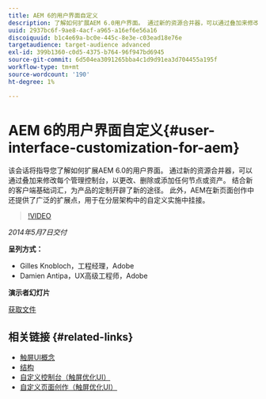 ```yaml
---
title: AEM 6的用户界面自定义
description: 了解如何扩展AEM 6.0用户界面。 通过新的资源合并器，可以通过叠加来修改每个管理控制台，以更改、删除或添加任何节点或资产。
uuid: 2937bc6f-9ae8-4acf-a965-a16ef6e56a16
discoiquuid: b1c4e69a-bc0e-445c-8e3e-c03ead18e76e
targetaudience: target-audience advanced
exl-id: 399b1360-c0d5-4375-b764-96f947bd6945
source-git-commit: 6d504ea3091265bba4c1d9d91ea3d704455a195f
workflow-type: tm+mt
source-wordcount: '190'
ht-degree: 1%

---
```


# AEM 6的用户界面自定义{#user-interface-customization-for-aem}

该会话将指导您了解如何扩展AEM 6.0的用户界面。 通过新的资源合并器，可以通过叠加来修改每个管理控制台，以更改、删除或添加任何节点或资产。 结合新的客户端基础词汇，为产品的定制开辟了新的途径。 此外，AEM在新页面创作中还提供了广泛的扩展点，用于在分层架构中的自定义实施中挂接。

>[!VIDEO](https://video.tv.adobe.com/v/19519/?quality=9)

*2014年5月7日交付*

**呈列方式：**

* Gilles Knobloch，工程经理，Adobe
* Damien Antipa，UX高级工程师，Adobe

**演示者幻灯片**

[获取文件](assets/user-interface-customization-for-aem6.pdf)

## 相关链接 {#related-links}

* [触屏UI概念](http://docs.adobe.com/docs/en/aem/6-0/develop/the-basics/touch-ui-concepts.html)
* [结构](http://docs.adobe.com/docs/en/aem/6-0/develop/the-basics/touch-ui-structure.html)
* [自定义控制台（触屏优化UI）](http://docs.adobe.com/docs/en/aem/6-0/develop/extending/customizing-consoles-touch.html)
* [自定义页面创作（触屏优化UI）](http://docs.adobe.com/docs/en/aem/6-0/develop/extending/customizing-page-authoring-touch.html)

